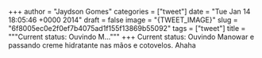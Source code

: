 
+++
author = "Jaydson Gomes"
categories = ["tweet"]
date = "Tue Jan 14 18:05:46 +0000 2014"
draft = false
image = "{TWEET_IMAGE}"
slug = "6f8005ec0e2f0ef7b4075ad1f155f13869b55092"
tags = ["tweet"]
title = """Current status: Ouvindo M..."""
+++
Current status: Ouvindo Manowar e passando creme hidratante nas mãos e cotovelos. Ahaha
